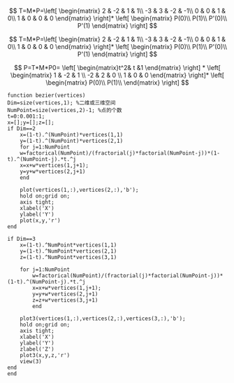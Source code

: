 


$$
T=M*P=\left[ \begin{matrix}
   2 & -2 & 1 & 1\\
   -3 & 3 & -2 & -1\\
   0 & 0 & 1 & 0\\
   1 & 0 & 0 & 0
  \end{matrix} \right]*
  \left[ \begin{matrix}
   P(0)\\
   P(1)\\
   P'(0)\\
   P'(1)
  \end{matrix} \right]
$$



$$
T=M*P=\left[ \begin{matrix}
   2 & -2 & 1 & 1\\
   -3 & 3 & -2 & -1\\
   0 & 0 & 1 & 0\\
   1 & 0 & 0 & 0
  \end{matrix} \right]*
  \left[ \begin{matrix}
   P(0)\\
   P(1)\\
   P'(0)\\
   P'(1)
  \end{matrix} \right]
$$



$$
P=T*M*P0=
\left[ \begin{matrix}t^2& t &1
\end{matrix} \right]
*
\left[ \begin{matrix}
   1 & -2 & 1 \\
   -2 & 2 & 0 \\
   1 & 0 & 0 
  \end{matrix} \right]*
  \left[ \begin{matrix}
   P(0)\\
   P(1)\\
  \end{matrix} \right]
$$




```
function bezier(vertices)
Dim=size(vertices,1); %二维或三维空间
NumPoint=size(vertices,2)-1; %点的个数
t=0:0.001:1;
x=[];y=[];z=[];
if Dim==2
    x=(1-t).^(NumPoint)*vertices(1,1)
    y=(1-t).^(NumPoint)*vertices(2,1)
    for j=1:NumPoint
    w=factorical(NumPoint)/(fractorial(j)*factorial(NumPoint-j))*(1-t).^(NumPoint-j).*t.^j
    x=x+w*vertices(1,j+1);
    y=y+w*vertices(2,j+1)
    end

    plot(vertices(1,:),vertices(2,:),'b');
    hold on;grid on;
    axis tight;
    xlabel('X')
    ylabel('Y')
    plot(x,y,'r')
end 

if Dim==3
    x=(1-t).^NumPoint*vertices(1,1)
    y=(1-t).^NumPoint*vertices(2,1)
    z=(1-t).^NumPoint*vertices(3,1)
    
    for j=1:NumPoint
        w=factorical(NumPoint)/(fractorial(j)*factorial(NumPoint-j))*(1-t).^(NumPoint-j).*t.^j
        x=x+w*vertices(1,j+1);
        y=y+w*vertices(2,j+1)
        z=z+w*vertices(3,j+1)
        end

    plot3(vertices(1,:),vertices(2,:),vertices(3,:),'b');
    hold on;grid on;
    axis tight;
    xlabel('X')
    ylabel('Y')
    zlabel('Z')
    plot3(x,y,z,'r')
    view(3)
end 
end

```

